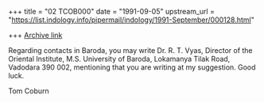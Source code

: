 +++
title = "02 TCOB000"
date = "1991-09-05"
upstream_url = "https://list.indology.info/pipermail/indology/1991-September/000128.html"

+++
[Archive link](https://list.indology.info/pipermail/indology/1991-September/000128.html)


Regarding contacts in Baroda, you may write Dr. R. T. Vyas, Director of
the Oriental Institute, M.S. University of Baroda, Lokamanya Tilak
Road, Vadodara 390 002, mentioning that you are writing at my
suggestion.  Good luck.

Tom Coburn




